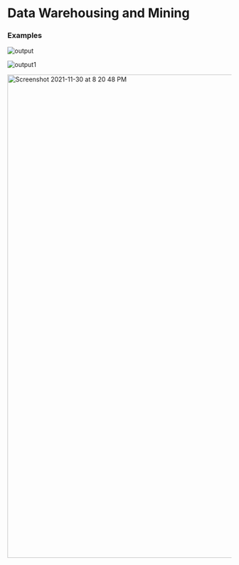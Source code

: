 # Data Warehousing and Mining

### Examples

![output](https://user-images.githubusercontent.com/79074310/144069703-4e1e1bca-65a5-4cd8-99df-aa29f2f074e2.png)

![output1](https://user-images.githubusercontent.com/79074310/144069721-20dffc64-2390-49bf-bc7b-95535130006c.png)

<img width="1084" alt="Screenshot 2021-11-30 at 8 20 48 PM" src="https://user-images.githubusercontent.com/79074310/144069740-db0522ce-342a-4379-9f3a-e23fe000901c.png">
